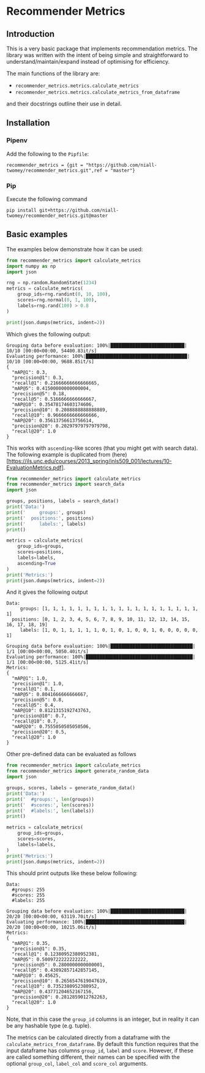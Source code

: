 # Recommender Metrics

## Introduction

This is a very basic package that implements recommendation metrics. The library was written with the intent of being 
simple and straightforward to understand/maintain/expand instead of optimising for efficiency.  

The main functions of the library are: 

 - `recommender_metrics.metrics.calculate_metrics` 
 - `recommender_metrics.metrics.calculate_metrics_from_dataframe` 

and their docstrings outline their use in detail. 

## Installation 

### Pipenv

Add the following to the `Pipfile`: 

```
recommender_metrics = {git = "https://github.com/niall-twomey/recommender_metrics.git",ref = "master"}
```

### Pip

Execute the following command 

```shell script
pip install git+https://github.com/niall-twomey/recommender_metrics.git@master
```



## Basic examples 

The examples below demonstrate how it can be used: 

```python
from recommender_metrics import calculate_metrics
import numpy as np
import json

rng = np.random.RandomState(1234)
metrics = calculate_metrics(
    group_ids=rng.randint(0, 10, 100),
    scores=rng.normal(0, 1, 100),
    labels=rng.rand(100) > 0.8
)

print(json.dumps(metrics, indent=2))
```

Which gives the following output: 

```
Grouping data before evaluation: 100%|███████████████████████████| 10/10 [00:00<00:00, 54400.83it/s]
Evaluating performance: 100%|█████████████████████████████████████| 10/10 [00:00<00:00, 9688.85it/s]
{
  "mAP@1": 0.3,
  "precision@1": 0.3,
  "recall@1": 0.21666666666666665,
  "mAP@5": 0.41500000000000004,
  "precision@5": 0.18,
  "recall@5": 0.5166666666666667,
  "mAP@10": 0.35478174603174606,
  "precision@10": 0.2088888888888889,
  "recall@10": 0.9666666666666666,
  "mAP@20": 0.35613756613756614,
  "precision@20": 0.20297979797979798,
  "recall@20": 1.0
}
```

This works with `ascending`-like scores (that you might get with search data). The following example 
is duplicated from (here)[https://ils.unc.edu/courses/2013_spring/inls509_001/lectures/10-EvaluationMetrics.pdf]. 


```python
from recommender_metrics import calculate_metrics
from recommender_metrics import search_data
import json

groups, positions, labels = search_data()
print('Data:')
print('     groups:', groups)
print('  positions:', positions)
print('     labels:', labels)
print()

metrics = calculate_metrics(
    group_ids=groups,
    scores=positions,
    labels=labels,
    ascending=True
)
print('Metrics:')
print(json.dumps(metrics, indent=2))
```

And it gives the following output

```
Data:
     groups: [1, 1, 1, 1, 1, 1, 1, 1, 1, 1, 1, 1, 1, 1, 1, 1, 1, 1, 1, 1]
  positions: [0, 1, 2, 3, 4, 5, 6, 7, 8, 9, 10, 11, 12, 13, 14, 15, 16, 17, 18, 19]
     labels: [1, 0, 1, 1, 1, 1, 1, 0, 1, 0, 1, 0, 0, 1, 0, 0, 0, 0, 0, 1]

Grouping data before evaluation: 100%|██████████████████████████████| 1/1 [00:00<00:00, 5050.40it/s]
Evaluating performance: 100%|███████████████████████████████████████| 1/1 [00:00<00:00, 5125.41it/s]
Metrics:
{
  "mAP@1": 1.0,
  "precision@1": 1.0,
  "recall@1": 0.1,
  "mAP@5": 0.8041666666666667,
  "precision@5": 0.8,
  "recall@5": 0.4,
  "mAP@10": 0.8121315192743763,
  "precision@10": 0.7,
  "recall@10": 0.7,
  "mAP@20": 0.7555050505050506,
  "precision@20": 0.5,
  "recall@20": 1.0
}
```

Other pre-defined data can be evaluated as follows 

```python
from recommender_metrics import calculate_metrics
from recommender_metrics import generate_random_data
import json

groups, scores, labels = generate_random_data()
print('Data:')
print('  #groups:', len(groups))
print('  #scores:', len(scores))
print('  #labels:', len(labels))
print()

metrics = calculate_metrics(
    group_ids=groups,
    scores=scores,
    labels=labels,
)
print('Metrics:')
print(json.dumps(metrics, indent=2))
```

This should print outputs like these below following:

```
Data:
  #groups: 255
  #scores: 255
  #labels: 255

Grouping data before evaluation: 100%|███████████████████████████| 20/20 [00:00<00:00, 63119.70it/s]
Evaluating performance: 100%|████████████████████████████████████| 20/20 [00:00<00:00, 10215.06it/s]
Metrics:
{
  "mAP@1": 0.35,
  "precision@1": 0.35,
  "recall@1": 0.12380952380952381,
  "mAP@5": 0.5009722222222222,
  "precision@5": 0.2800000000000001,
  "recall@5": 0.43892857142857145,
  "mAP@10": 0.45625,
  "precision@10": 0.2656547619047619,
  "recall@10": 0.7352380952380952,
  "mAP@20": 0.43771204652167156,
  "precision@20": 0.2812859012762263,
  "recall@20": 1.0
}
```

Note, that in this case the `group_id` columns is an integer, but in reality it can be any hashable type (e.g. tuple). 

The metrics can be calculated directly from a dataframe with the `calculate_metrics_from_dataframe`. By default this
function requires that the input dataframe has columns `group_id`, `label` and `score`. However, if these are called
something different, their names can be specified with the optional `group_col`, `label_col` and `score_col` arguments. 
